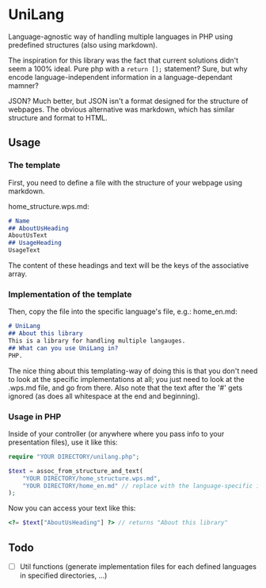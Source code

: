 # UniLang
Language-agnostic way of handling multiple languages in PHP using predefined structures (also using markdown).

The inspiration for this library was the fact that current solutions didn't seem a 100% ideal. Pure php with a ```return [];``` statement? Sure, but why encode language-independent information in a language-dependant mamner?

JSON? Much better, but JSON isn't a format designed for the structure of webpages. The obvious alternative was markdown, which has similar structure and format to HTML.
## Usage
### The template
First, you need to define a file with the structure of your webpage using markdown.

home_structure.wps.md:
```md
# Name
## AboutUsHeading
AboutUsText
## UsageHeading
UsageText
```
The content of these headings and text will be the keys of the associative array.
### Implementation of the template
Then, copy the file into the specific language's file, e.g.:
home_en.md:
```md
# UniLang
## About this library
This is a library for handling multiple langauges.
## What can you use UniLang in?
PHP.
```

The nice thing about this templating-way of doing this is that you don't need to look at the specific implementations at all; you just need to look at the .wps.md file, and go from there.
Also note that the text after the '#' gets ignored (as does all whitespace at the end and beginning).
### Usage in PHP
Inside of your controller (or anywhere where you pass info to your presentation files), use it like this:
```php
require "YOUR DIRECTORY/unilang.php";

$text = assoc_from_structure_and_text(
    "YOUR DIRECTORY/home_structure.wps.md",
    "YOUR DIRECTORY/home_en.md" // replace with the language-specific implementation of the previous template
);
```

Now you can access your text like this:
```php
<?= $text["AboutUsHeading"] ?> // returns "About this library"
```
## Todo
- [ ] Util functions (generate implementation files for each defined languages in specified directories, ...)
